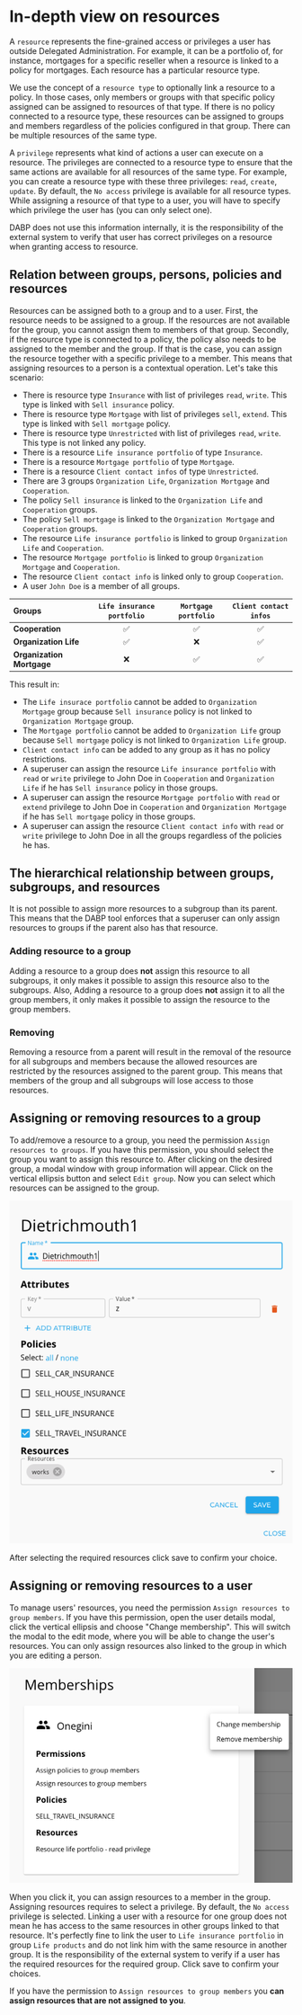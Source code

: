 # In-depth view on resources

A `resource` represents the fine-grained access or privileges a user has outside Delegated Administration. For example, it can be a 
portfolio of, for instance, mortgages for a specific reseller when a resource is linked to a policy for mortgages. Each resource has a 
particular resource type.

We use the concept of a `resource type` to optionally link a resource to a policy. In those cases, only members or groups with that specific
policy assigned can be assigned to resources of that type.  If there is no policy connected to a resource type, these resources can be 
assigned to groups and members regardless of the policies configured in that group. There can be multiple resources of the same type.

A `privilege` represents what kind of actions a user can execute on a resource. The privileges are connected to a resource type to ensure 
that the same actions are available for all resources of the same type. For example, you can create a resource type with these three 
privileges: `read`, `create`, `update`. By default, the `No access` privilege is available for all resource types. While assigning a 
resource of that type to a user, you will have to specify which privilege the user has (you can only select one).

DABP does not use this information internally, it is the responsibility of the external system to verify that user has correct privileges 
on a resource when granting access to resource.

## Relation between groups, persons, policies and resources

Resources can be assigned both to a group and to a user. First, the resource needs to be assigned to a group. If the resources are not 
available for the group, you cannot assign them to members of that group. Secondly, if the resource type is connected to a policy, the 
policy also needs to be assigned to the member and the group. If that is the case, you can assign the resource together with a specific 
privilege to a member. This means that assigning resources to a person is a contextual operation. Let's take this scenario:

- There is resource type `Insurance` with list of privileges `read`, `write`. This type is linked with `Sell insurance` policy.
- There is resource type `Mortgage` with list of privileges `sell`, `extend`. This type is linked with `Sell mortgage` policy.
- There is resource type `Unrestricted` with list of privileges `read`, `write`. This type is not linked any policy.
- There is a resource `Life insurance portfolio` of type `Insurance`. 
- There is a resource `Mortgage portfolio` of type `Mortgage`. 
- There is a resource `Client contact infos` of type `Unrestricted`. 
- There are 3 groups `Organization Life`, `Organization Mortgage` and `Cooperation`.
- The policy `Sell insurance` is linked to the `Organization Life` and `Cooperation` groups. 
- The policy `Sell mortgage` is linked to the `Organization Mortgage` and `Cooperation` groups. 
- The resource `Life insurance portfolio` is linked to group `Organization Life` and `Cooperation`.
- The resource `Mortgage portfolio` is linked to group `Organization Mortgage` and `Cooperation`.
- The resource `Client contact info` is linked only to group `Cooperation`.
- A user `John Doe` is a member of all groups. 


| Groups                | `Life insurance portfolio` | `Mortgage portfolio` | `Client contact infos` |
| :-------------------- | :-------------------:  |:------------------: |:------------------: |
| **Cooperation**      |      ✅       |     ✅     | ✅     |
| **Organization Life** 	|      ✅       |     ❌     | ✅     |
| **Organization Mortgage** |      ❌      |      ✅     | ✅     |

This result in:

- The `Life insurace portfolio` cannot be added to `Organization Mortgage` group because `Sell insurance` policy is not linked to `Organization Mortgage` group.
- The `Mortgage portfolio` cannot be added to `Organization Life` group because `Sell mortgage` policy is not linked to `Organization Life` group.
- `Client contact info` can be added to any group as it has no policy restrictions.
- A superuser can assign the resource `Life insurance portfolio` with `read` or `write` privilege to John Doe in `Cooperation` and `Organization Life` if he has `Sell insurance` policy in those groups.
- A superuser can assign the resource `Mortgage portfolio` with `read` or `extend` privilege to John Doe in `Cooperation` and `Organization Mortgage` if he has `Sell mortgage` policy in those groups.
- A superuser can assign the resource `Client contact info` with `read` or `write` privilege to John Doe in all the groups regardless of the policies he has.

## The hierarchical relationship between groups, subgroups, and resources

It is not possible to assign more resources to a subgroup than its parent. This means that the DABP tool enforces that a superuser can only
assign resources to groups if the parent also has that resource. 

### Adding resource to a group

Adding a resource to a group does **not** assign this resource to all subgroups, it only makes it possible to assign this resource also to 
the subgroups. Also, Adding a resource to a group does **not** assign it to all the group members, it only makes it possible to assign the 
resource to the group members.

### Removing 

Removing a resource from a parent will result in the removal of the resource for all subgroups and members because the allowed resources 
are restricted by the resources assigned to the parent group. This means that members of the group and all subgroups will lose access to 
those resources.

## Assigning or removing resources to a group

To add/remove a resource to a group, you need the permission `Assign resources to groups`. If you have this permission, you should select 
the group you want to assign this resource to. After clicking on the desired group, a modal window with group information will appear.
Click on the vertical ellipsis button and select `Edit group`. Now you can select which resources can be assigned to the group.

![edit group dialog](../../img/edit-group-dialog.png)

After selecting the required resources click save to confirm your choice.

## Assigning or removing resources to a user

To manage users' resources, you need the permission `Assign resources to group members`. If you have this permission, open the user details 
modal, click the vertical ellipsis and choose "Change membership". This will switch the modal to the edit mode, where you will be able to 
change the user's resources. You can only assign resources also linked to the group in which you are editing a person.

![edit person dialog](../../img/edit-person.png)

When you click it, you can assign resources to a member in the group. Assigning resources requires to select a privilege. By default, the 
`No access` privilege is selected. Linking a user with a resource for one group does not mean he has access to the same resources in other 
groups linked to that resource. It's perfectly fine to link the user to `Life insurance portfolio` in group `Life products` and do not link
him with the same resource in another group. It is the responsibility of the external system to verify if a user has the required resources
for the required group. Click save to confirm your choices.

If you have the permission to `Assign resources to group members` you **can assign resources that are not assigned to you**.
